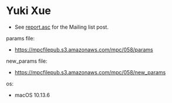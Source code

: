 # Yuki Xue
* See [report.asc](./report.asc) for the Mailing list post.

params file:
* https://mpcfilepub.s3.amazonaws.com/mpc/058/params

new_params file:
* https://mpcfilepub.s3.amazonaws.com/mpc/058/new_params

os: 
* macOS 10.13.6
